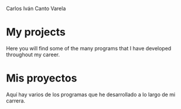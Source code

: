 Carlos Iván Canto Varela

# My projects

Here you will find some of the many programs that I have developed throughout my career.

# Mis proyectos

Aquí hay varios de los programas que he desarrollado a lo largo de mi carrera.
